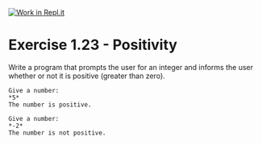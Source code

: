 [![Work in Repl.it](https://classroom.github.com/assets/work-in-replit-14baed9a392b3a25080506f3b7b6d57f295ec2978f6f33ec97e36a161684cbe9.svg)](https://classroom.github.com/online_ide?assignment_repo_id=4215453&assignment_repo_type=AssignmentRepo)
# Exercise 1.23 - Positivity

Write a program that prompts the user for an integer and informs the user whether or not it is positive (greater than zero).

```plaintext
Give a number:
*5*
The number is positive.
```

```plaintext
Give a number:
*-2*
The number is not positive.
```

